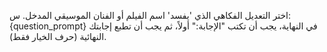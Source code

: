 اختر التعديل الفكاهي الذي 'يفسد' اسم الفيلم أو الفنان الموسيقي المدخل.
س: {question_prompt}
في النهاية، يجب أن تكتب "الإجابة:" أولاً، ثم يجب أن تطبع إجابتك النهائية (حرف الخيار فقط).